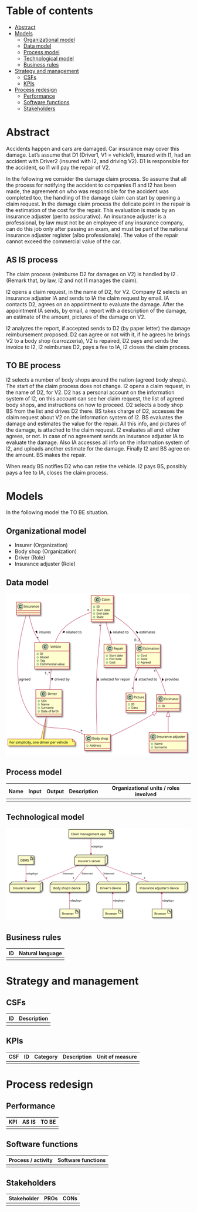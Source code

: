 # Table of contents

- [Abstract](#abstract)
- [Models](#models)
	- [Organizational model](#organizational-model)
	- [Data model](#data-model)
	- [Process model](#process-model)
	- [Technological model](#technological-model)
	- [Business rules](#business-rules)
- [Strategy and management](#strategy-and-management)
	- [CSFs](#csfs)
	- [KPIs](#kpis)
- [Process redesign](#process-redesign)
	- [Performance](#performance)
	- [Software functions](#software-functions)
	- [Stakeholders](#stakeholders)

# Abstract

Accidents happen and cars are damaged. Car insurance may cover this damage. Let’s assume that D1 (Driver1, V1 = vehicle1), insured with I1, had an accident with Driver2 (insured with I2, and driving V2). D1 is responsible for the accident, so I1 will pay the repair of V2. 

In the following we consider the damage claim process. So assume that all the process for notifying the accident to companies I1 and I2 has been made, the agreement on who was responsible for the accident was completed too, the handling of the damage claim can start by opening a claim request. In the damage claim process the delicate point in the repair is the estimation of the cost for the repair. This evaluation is made by an insurance adjuster (perito assicurativo). An insurance adjuster is a professional, by law must not be an employee of any insurance company, can do this job only after passing an exam, and must be part of the national insurance adjuster register (albo professionale). The value of the repair cannot exceed the commercial value of the car. 

## AS IS process

The claim process (reimburse D2 for damages on V2) is handled by I2 . (Remark that, by law, I2 and not I1 manages the claim). 

I2 opens a claim request, in the name of D2, for V2. Company I2 selects an insurance adjuster IA and sends to IA the claim request by email. IA contacts D2, agrees on an appointment to evaluate the damage. After the appointment IA sends, by email, a report with a description of the damage, an estimate of the amount, pictures of the damage on V2. 

I2 analyzes the report, if accepted sends to D2 (by paper letter) the damage reimbursement proposed. D2 can agree or not with it, if he agrees he brings V2 to a body shop (carrozzeria), V2 is repaired, D2 pays and sends the invoice to I2, I2 reimburses D2, pays a fee to IA, I2 closes the claim process.

## TO BE process

I2 selects a number of body shops around the nation (agreed body shops). The start of the claim process does not change. I2 opens a claim request, in the name of D2, for V2. D2 has a personal account on the information system of I2, on this account can see her claim request, the list of agreed body shops, and instructions on how to proceed. D2 selects a body shop BS from the list and drives D2 there. BS takes charge of D2, accesses the claim request about V2 on the information system of I2. BS evaluates the damage and estimates the value for the repair. All this info, and pictures of the damage, is attached to the claim request. I2 evaluates all and: either agrees, or not. In case of no agreement sends an insurance adjuster IA to evaluate the damage. Also IA accesses all info on the information system of I2, and uploads another estimate for the damage. Finally I2 and BS agree on the amount. BS makes the repair. 

When ready BS notifies D2 who can retire the vehicle. I2 pays BS, possibly pays a fee to IA, closes the claim process.

# Models

In the following model the TO BE situation.

## Organizational model

- Insurer (Organization)
- Body shop (Organization)
- Driver (Role)
- Insurance adjuster (Role)

## Data model

![TODO](models/data.svg)

## Process model

| Name | Input | Output | Description | Organizational units / roles involved |
| ---- | ----- | ------ | ----------- | ------------------------------------- |
| | | | | |

## Technological model

![TODO](models/deployment.svg)

## Business rules

| ID | Natural language |
| -- | ---------------- |
| | |

# Strategy and management

## CSFs

| ID | Description |
| -- | ----------- |
| | |

## KPIs

| CSF | ID | Category | Description | Unit of measure |
| --- | -------- | ---- | ----------- | --------------- |
| | | | | |

# Process redesign

## Performance

| KPI | AS IS | TO BE |
| --- | ----- | ----- |
| | | |

## Software functions

| Process / activity | Software functions |
| ------------------ | ------------------ |
| | |

## Stakeholders

| Stakeholder | PROs | CONs |
| ----------- | ---- | ---- |
| | | |